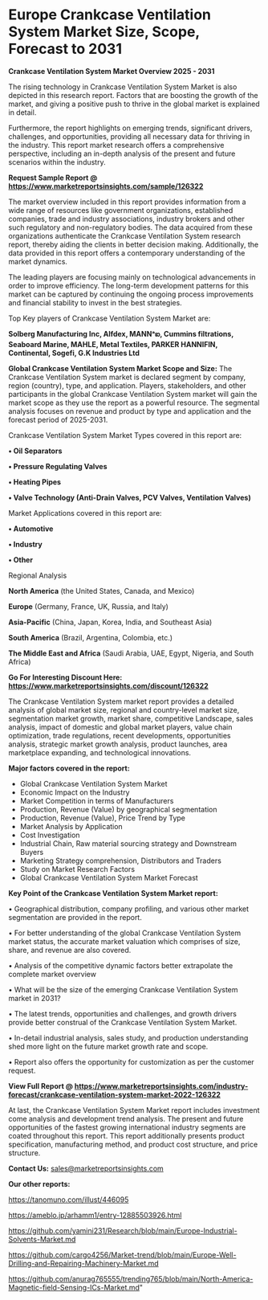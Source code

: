 # Europe Crankcase Ventilation System Market Size, Scope, Forecast to 2031

<Strong> Crankcase Ventilation System Market Overview 2025 - 2031</strong>

The rising technology in Crankcase Ventilation System Market is also depicted in this research report. Factors that are boosting the growth of the market, and giving a positive push to thrive in the global market is explained in detail.

Furthermore, the report highlights on emerging trends, significant drivers, challenges, and opportunities, providing all necessary data for thriving in the industry. This report market research offers a comprehensive perspective, including an in-depth analysis of the present and future scenarios within the industry.

<strong>Request Sample Report @ <a href=https://www.marketreportsinsights.com/sample/126322>https://www.marketreportsinsights.com/sample/126322</a></strong>

The market overview included in this report provides information from a wide range of resources like government organizations, established companies, trade and industry associations, industry brokers and other such regulatory and non-regulatory bodies. The data acquired from these organizations authenticate the Crankcase Ventilation System research report, thereby aiding the clients in better decision making. Additionally, the data provided in this report offers a contemporary understanding of the market dynamics.

The leading players are focusing mainly on technological advancements in order to improve efficiency. The long-term development patterns for this market can be captured by continuing the ongoing process improvements and financial stability to invest in the best strategies.

Top Key players of Crankcase Ventilation System Market are:

<strong>Solberg Manufacturing Inc, Alfdex, MANNᵃఐ, Cummins filtrations, Seaboard Marine, MAHLE, Metal Textiles, PARKER HANNIFIN, Continental, Sogefi, G.K Industries Ltd</strong>

<strong><b>Global Crankcase Ventilation System Market Scope and Size:</b></strong>
The Crankcase Ventilation System market is declared segment by company, region (country), type, and application. Players, stakeholders, and other participants in the global Crankcase Ventilation System market will gain the market scope as they use the report as a powerful resource. The segmental analysis focuses on revenue and product by type and application and the forecast period of 2025-2031.

Crankcase Ventilation System Market Types covered in this report are:

<strong>• Oil Separators

• Pressure Regulating Valves

• Heating Pipes

• Valve Technology (Anti-Drain Valves, PCV Valves, Ventilation Valves)</strong>

Market Applications covered in this report are:

<strong>• Automotive

• Industry

• Other</strong> 

Regional Analysis

<strong>North America</strong> (the United States, Canada, and Mexico)

<strong>Europe</strong> (Germany, France, UK, Russia, and Italy)

<strong>Asia-Pacific</strong> (China, Japan, Korea, India, and Southeast Asia)

<strong>South America</strong> (Brazil, Argentina, Colombia, etc.)

<strong>The Middle East and Africa</strong> (Saudi Arabia, UAE, Egypt, Nigeria, and South Africa)

<strong>Go For Interesting Discount Here: <a href=https://www.marketreportsinsights.com/discount/126322>https://www.marketreportsinsights.com/discount/126322</a></strong>

The Crankcase Ventilation System market report provides a detailed analysis of global market size, regional and country-level market size, segmentation market growth, market share, competitive Landscape, sales analysis, impact of domestic and global market players, value chain optimization, trade regulations, recent developments, opportunities analysis, strategic market growth analysis, product launches, area marketplace expanding, and technological innovations.

<strong><b>Major factors covered in the report:</b></strong>
<ul>
  <li>Global Crankcase Ventilation System Market </li>
  <li>Economic Impact on the Industry</li>
  <li>Market Competition in terms of Manufacturers</li>
  <li>Production, Revenue (Value) by geographical segmentation</li>
  <li>Production, Revenue (Value), Price Trend by Type</li>
  <li>Market Analysis by Application</li>
  <li>Cost Investigation</li>
  <li>Industrial Chain, Raw material sourcing strategy and Downstream Buyers</li>
  <li>Marketing Strategy comprehension, Distributors and Traders</li>
  <li>Study on Market Research Factors</li>
  <li>Global Crankcase Ventilation System Market Forecast</li>
</ul>

<strong><b>Key Point of the Crankcase Ventilation System Market report:</b></strong>

• Geographical distribution, company profiling, and various other market segmentation are provided in the report.

• For better understanding of the global Crankcase Ventilation System market status, the accurate market valuation which comprises of size, share, and revenue are also covered.

• Analysis of the competitive dynamic factors better extrapolate the complete market overview

• What will be the size of the emerging Crankcase Ventilation System market in 2031?

• The latest trends, opportunities and challenges, and growth drivers provide better construal of the Crankcase Ventilation System Market.

• In-detail industrial analysis, sales study, and production understanding shed more light on the future market growth rate and scope.

• Report also offers the opportunity for customization as per the customer request.

<strong><b>View Full Report @ <a href=https://www.marketreportsinsights.com/industry-forecast/crankcase-ventilation-system-market-2022-126322>https://www.marketreportsinsights.com/industry-forecast/crankcase-ventilation-system-market-2022-126322</a></b></strong>


At last, the Crankcase Ventilation System Market report includes investment come analysis and development trend analysis. The present and future opportunities of the fastest growing international industry segments are coated throughout this report. This report additionally presents product specification, manufacturing method, and product cost structure, and price structure.

<strong>Contact Us:</strong>
sales@marketreportsinsights.com

<strong>Our other reports:</strong>

<a href=https://tanomuno.com/illust/446095>https://tanomuno.com/illust/446095</a>

<a href=https://ameblo.jp/arhamm1/entry-12885503926.html>https://ameblo.jp/arhamm1/entry-12885503926.html</a>

<a href=https://github.com/yamini231/Research/blob/main/Europe-Industrial-Solvents-Market.md>https://github.com/yamini231/Research/blob/main/Europe-Industrial-Solvents-Market.md</a>

<a href=https://github.com/cargo4256/Market-trend/blob/main/Europe-Well-Drilling-and-Repairing-Machinery-Market.md>https://github.com/cargo4256/Market-trend/blob/main/Europe-Well-Drilling-and-Repairing-Machinery-Market.md</a>

<a href=https://github.com/anurag765555/trending765/blob/main/North-America-Magnetic-field-Sensing-ICs-Market.md>https://github.com/anurag765555/trending765/blob/main/North-America-Magnetic-field-Sensing-ICs-Market.md</a>"
